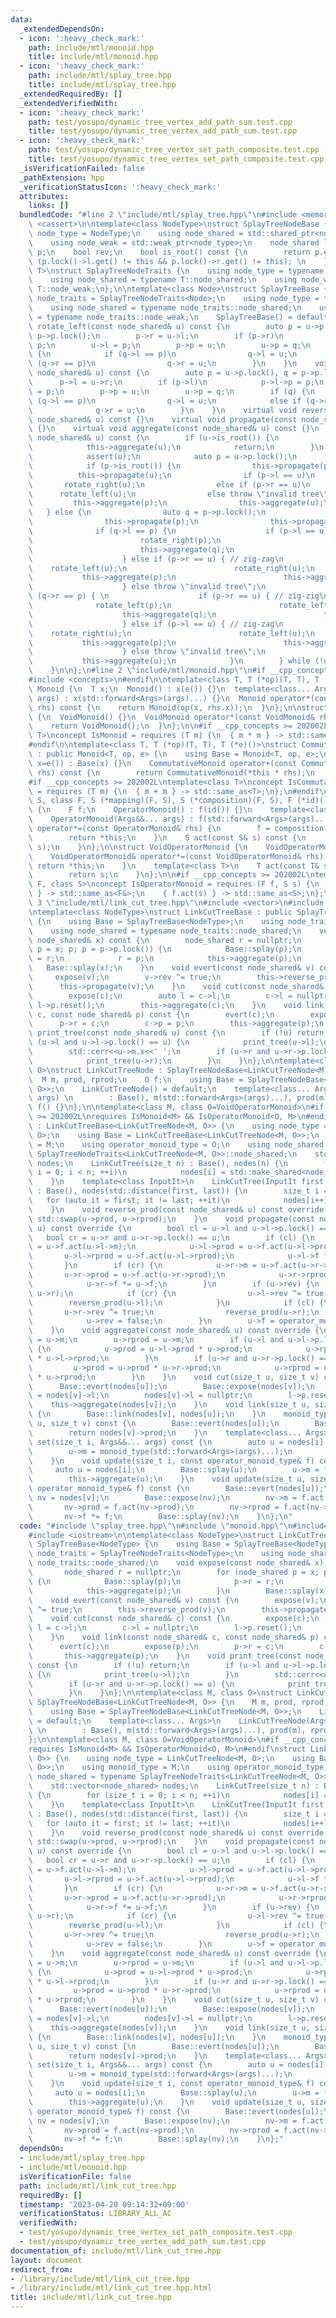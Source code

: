 ```yaml
---
data:
  _extendedDependsOn:
  - icon: ':heavy_check_mark:'
    path: include/mtl/monoid.hpp
    title: include/mtl/monoid.hpp
  - icon: ':heavy_check_mark:'
    path: include/mtl/splay_tree.hpp
    title: include/mtl/splay_tree.hpp
  _extendedRequiredBy: []
  _extendedVerifiedWith:
  - icon: ':heavy_check_mark:'
    path: test/yosupo/dynamic_tree_vertex_add_path_sum.test.cpp
    title: test/yosupo/dynamic_tree_vertex_add_path_sum.test.cpp
  - icon: ':heavy_check_mark:'
    path: test/yosupo/dynamic_tree_vertex_set_path_composite.test.cpp
    title: test/yosupo/dynamic_tree_vertex_set_path_composite.test.cpp
  _isVerificationFailed: false
  _pathExtension: hpp
  _verificationStatusIcon: ':heavy_check_mark:'
  attributes:
    links: []
  bundledCode: "#line 2 \"include/mtl/splay_tree.hpp\"\n#include <memory>\n#include\
    \ <cassert>\n\ntemplate<class NodeType>\nstruct SplayTreeNodeBase {\n    using\
    \ node_type = NodeType;\n    using node_shared = std::shared_ptr<node_type>;\n\
    \    using node_weak = std::weak_ptr<node_type>;\n    node_shared l,r;\n    node_weak\
    \ p;\n    bool rev;\n    bool is_root() const {\n        return p.expired() ||\
    \ (p.lock()->l.get() != this && p.lock()->r.get() != this); \n    }\n};\ntemplate<class\
    \ T>\nstruct SplayTreeNodeTraits {\n    using node_type = typename T::node_type;\n\
    \    using node_shared = typename T::node_shared;\n    using node_weak = typename\
    \ T::node_weak;\n};\n\ntemplate<class Node>\nstruct SplayTreeBase {\n    using\
    \ node_traits = SplayTreeNodeTraits<Node>;\n    using node_type = typename node_traits::node_type;\n\
    \    using node_shared = typename node_traits::node_shared;\n    using node_weak\
    \ = typename node_traits::node_weak;\n    SplayTreeBase() = default;\n\n    void\
    \ rotate_left(const node_shared& u) const {\n        auto p = u->p.lock(), q =\
    \ p->p.lock();\n        p->r = u->l;\n        if (p->r)\n            p->r->p =\
    \ p;\n        u->l = p;\n        p->p = u;\n        u->p = q;\n        if (q)\
    \ {\n            if (q->l == p)\n                q->l = u;\n            else if\
    \ (q->r == p)\n                q->r = u;\n        }\n    }\n    void rotate_right(const\
    \ node_shared& u) const {\n        auto p = u->p.lock(), q = p->p.lock();\n  \
    \      p->l = u->r;\n        if (p->l)\n            p->l->p = p;\n        u->r\
    \ = p;\n        p->p = u;\n        u->p = q;\n        if (q) {\n            if\
    \ (q->l == p)\n                q->l = u;\n            else if (q->r == p)\n  \
    \              q->r = u;\n        }\n    }\n    virtual void reverse_prod(const\
    \ node_shared& u) const {}\n    virtual void propagate(const node_shared& u) const\
    \ {}\n    virtual void aggregate(const node_shared& u) const {}\n    void splay(const\
    \ node_shared& u) const {\n        if (u->is_root()) {\n            this->propagate(u);\n\
    \            this->aggregate(u);\n            return;\n        }\n        do {\n\
    \            assert(u);\n            auto p = u->p.lock();\n            assert(p);\n\
    \            if (p->is_root()) {\n                this->propagate(p);\n      \
    \          this->propagate(u);\n                if (p->l == u)\n             \
    \       rotate_right(u);\n                else if (p->r == u)\n              \
    \      rotate_left(u);\n                else throw \"invalid tree\";\n       \
    \         this->aggregate(p);\n                this->aggregate(u);\n         \
    \   } else {\n                auto q = p->p.lock();\n                this->propagate(q);\n\
    \                this->propagate(p);\n                this->propagate(u);\n  \
    \              if (q->l == p) {\n                    if (p->l == u) { // zig-zig\n\
    \                        rotate_right(p);\n                        rotate_right(u);\n\
    \                        this->aggregate(q);\n                        this->aggregate(p);\n\
    \                    } else if (p->r == u) { // zig-zag\n                    \
    \    rotate_left(u);\n                        rotate_right(u);\n             \
    \           this->aggregate(p);\n                        this->aggregate(q);\n\
    \                    } else throw \"invalid tree\";\n                } else if\
    \ (q->r == p) { \n                    if (p->r == u) { // zig-zig\n          \
    \              rotate_left(p);\n                        rotate_left(u);\n    \
    \                    this->aggregate(q);\n                        this->aggregate(p);\n\
    \                    } else if (p->l == u) { // zig-zag\n                    \
    \    rotate_right(u);\n                        rotate_left(u);\n             \
    \           this->aggregate(p);\n                        this->aggregate(q);\n\
    \                    } else throw \"invalid tree\";\n                }\n     \
    \           this->aggregate(u);\n            }\n        } while (!u->is_root());\n\
    \    }\n\n};\n#line 2 \"include/mtl/monoid.hpp\"\n#if __cpp_concepts >= 202002L\n\
    #include <concepts>\n#endif\n\ntemplate<class T, T (*op)(T, T), T (*e)()>\nstruct\
    \ Monoid {\n  T x;\n  Monoid() : x(e()) {}\n  template<class... Args>\n  Monoid(Args&&...\
    \ args) : x(std::forward<Args>(args)...) {}\n  Monoid operator*(const Monoid&\
    \ rhs) const {\n    return Monoid(op(x, rhs.x));\n  }\n};\n\nstruct VoidMonoid\
    \ {\n  VoidMonoid() {}\n  VoidMonoid operator*(const VoidMonoid& rhs) const {\n\
    \    return VoidMonoid();\n  }\n};\n\n#if __cpp_concepts >= 202002L\ntemplate<class\
    \ T>\nconcept IsMonoid = requires (T m) {\n  { m * m } -> std::same_as<T>;\n};\n\
    #endif\n\ntemplate<class T, T (*op)(T, T), T (*e)()>\nstruct CommutativeMonoid\
    \ : public Monoid<T, op, e> {\n    using Base = Monoid<T, op, e>;\n    CommutativeMonoid(T\
    \ x=e()) : Base(x) {}\n    CommutativeMonoid operator+(const CommutativeMonoid&\
    \ rhs) const {\n        return CommutativeMonoid(*this * rhs);\n    }\n};\n\n\
    #if __cpp_concepts >= 202002L\ntemplate<class T>\nconcept IsCommutativeMonoid\
    \ = requires (T m) {\n  { m + m } -> std::same_as<T>;\n};\n#endif\n\ntemplate<class\
    \ S, class F, S (*mapping)(F, S), S (*composition)(F, S), F (*id)()>\nstruct OperatorMonoid\
    \ {\n    F f;\n    OperatorMonoid() : f(id()) {}\n    template<class... Args>\n\
    \    OperatorMonoid(Args&&... args) : f(std::forward<Args>(args)...) {}\n    OperatorMonoid&\
    \ operator*=(const OperatorMonoid& rhs) {\n        f = composition(rhs.f, f);\n\
    \        return *this;\n    }\n    S act(const S& s) const {\n        return mapping(f,\
    \ s);\n    }\n};\n\nstruct VoidOperatorMonoid {\n    VoidOperatorMonoid() {}\n\
    \    VoidOperatorMonoid& operator*=(const VoidOperatorMonoid& rhs) {\n       \
    \ return *this;\n    }\n    template<class T>\n    T act(const T& s) const {\n\
    \        return s;\n    }\n};\n\n#if __cpp_concepts >= 202002L\ntemplate<class\
    \ F, class S>\nconcept IsOperatorMonoid = requires (F f, S s) {\n    { f *= f\
    \ } -> std::same_as<F&>;\n    { f.act(s) } -> std::same_as<S>;\n};\n#endif\n#line\
    \ 3 \"include/mtl/link_cut_tree.hpp\"\n#include <vector>\n#include <iostream>\n\
    \ntemplate<class NodeType>\nstruct LinkCutTreeBase : public SplayTreeBase<NodeType>\
    \ {\n    using Base = SplayTreeBase<NodeType>;\n    using node_traits = SplayTreeNodeTraits<NodeType>;\n\
    \    using node_shared = typename node_traits::node_shared;\n    void expose(const\
    \ node_shared& x) const {\n        node_shared r = nullptr;\n        for (node_shared\
    \ p = x; p; p = p->p.lock()) {\n            Base::splay(p);\n            p->r\
    \ = r;\n            r = p;\n            this->aggregate(p);\n        }\n     \
    \   Base::splay(x);\n    }\n    void evert(const node_shared& v) const {\n   \
    \     expose(v);\n        v->rev ^= true;\n        this->reverse_prod(v);\n  \
    \      this->propagate(v);\n    }\n    void cut(const node_shared& c) const {\n\
    \        expose(c);\n        auto l = c->l;\n        c->l = nullptr;\n       \
    \ l->p.reset();\n        this->aggregate(c);\n    }\n    void link(const node_shared&\
    \ c, const node_shared& p) const {\n        evert(c);\n        expose(p);\n  \
    \      p->r = c;\n        c->p = p;\n        this->aggregate(p);\n    }\n    void\
    \ print_tree(const node_shared& u) const {\n        if (!u) return;\n        if\
    \ (u->l and u->l->p.lock() == u) {\n            print_tree(u->l);\n        }\n\
    \        std::cerr<<u->m.x<<' ';\n        if (u->r and u->r->p.lock() == u) {\n\
    \            print_tree(u->r);\n        }\n    }\n};\n\ntemplate<class M, class\
    \ O>\nstruct LinkCutTreeNode : SplayTreeNodeBase<LinkCutTreeNode<M, O>> {\n  \
    \  M m, prod, rprod;\n    O f;\n    using Base = SplayTreeNodeBase<LinkCutTreeNode<M,\
    \ O>>;\n    LinkCutTreeNode() = default;\n    template<class... Args>\n    LinkCutTreeNode(Args&&...\
    \ args) \n        : Base(), m(std::forward<Args>(args)...), prod(m), rprod(m),\
    \ f() {}\n};\n\ntemplate<class M, class O=VoidOperatorMonoid>\n#if __cpp_concepts\
    \ >= 202002L\nrequires IsMonoid<M> && IsOperatorMonoid<O, M>\n#endif\nstruct LinkCutTree\
    \ : LinkCutTreeBase<LinkCutTreeNode<M, O>> {\n    using node_type = LinkCutTreeNode<M,\
    \ O>;\n    using Base = LinkCutTreeBase<LinkCutTreeNode<M, O>>;\n    using monoid_type\
    \ = M;\n    using operator_monoid_type = O;\n    using node_shared = typename\
    \ SplayTreeNodeTraits<LinkCutTreeNode<M, O>>::node_shared;\n    std::vector<node_shared>\
    \ nodes;\n    LinkCutTree(size_t n) : Base(), nodes(n) {\n        for (size_t\
    \ i = 0; i < n; ++i)\n            nodes[i] = std::make_shared<node_type>();\n\
    \    }\n    template<class InputIt>\n    LinkCutTree(InputIt first, InputIt last)\
    \ : Base(), nodes(std::distance(first, last)) {\n        size_t i = 0;\n     \
    \   for (auto it = first; it != last; ++it)\n            nodes[i++] = std::make_shared<node_type>(*it);\n\
    \    }\n    void reverse_prod(const node_shared& u) const override {\n       \
    \ std::swap(u->prod, u->rprod);\n    }\n    void propagate(const node_shared&\
    \ u) const override {\n        bool cl = u->l and u->l->p.lock() == u;\n     \
    \   bool cr = u->r and u->r->p.lock() == u;\n        if (cl) {\n            u->l->m\
    \ = u->f.act(u->l->m);\n            u->l->prod = u->f.act(u->l->prod);\n     \
    \       u->l->rprod = u->f.act(u->l->rprod);\n            u->l->f *= u->f;\n \
    \       }\n        if (cr) {\n            u->r->m = u->f.act(u->r->m);\n     \
    \       u->r->prod = u->f.act(u->r->prod);\n            u->r->rprod = u->f.act(u->r->rprod);\n\
    \            u->r->f *= u->f;\n        }\n        if (u->rev) {\n            std::swap(u->l,\
    \ u->r);\n            if (cr) {\n                u->l->rev ^= true;\n        \
    \        reverse_prod(u->l);\n            }\n            if (cl) {\n         \
    \       u->r->rev ^= true;\n                reverse_prod(u->r);\n            }\n\
    \            u->rev = false;\n        }\n        u->f = operator_monoid_type();\n\
    \    }\n    void aggregate(const node_shared& u) const override {\n        u->prod\
    \ = u->m;\n        u->rprod = u->m;\n        if (u->l and u->l->p.lock() == u)\
    \ {\n            u->prod = u->l->prod * u->prod;\n            u->rprod = u->rprod\
    \ * u->l->rprod;\n        }\n        if (u->r and u->r->p.lock() == u) {\n   \
    \         u->prod = u->prod * u->r->prod;\n            u->rprod = u->r->rprod\
    \ * u->rprod;\n        }\n    }\n    void cut(size_t u, size_t v) const {\n  \
    \      Base::evert(nodes[u]);\n        Base::expose(nodes[v]);\n        auto l\
    \ = nodes[v]->l;\n        nodes[v]->l = nullptr;\n        l->p.reset();\n    \
    \    this->aggregate(nodes[v]);\n    }\n    void link(size_t u, size_t v) const\
    \ {\n        Base::link(nodes[v], nodes[u]);\n    }\n    monoid_type prod(size_t\
    \ u, size_t v) const {\n        Base::evert(nodes[u]);\n        Base::expose(nodes[v]);\n\
    \        return nodes[v]->prod;\n    }\n    template<class... Args>\n    void\
    \ set(size_t i, Args&&... args) const {\n        auto u = nodes[i];\n        Base::splay(u);\n\
    \        u->m = monoid_type(std::forward<Args>(args)...);\n        this->aggregate(u);\n\
    \    }\n    void update(size_t i, const operator_monoid_type& f) const {\n   \
    \     auto u = nodes[i];\n        Base::splay(u);\n        u->m = f.act(u->m);\n\
    \        this->aggregate(u);\n    }\n    void update(size_t u, size_t v, const\
    \ operator_monoid_type& f) const {\n        Base::evert(nodes[u]);\n        auto\
    \ nv = nodes[v];\n        Base::expose(nv);\n        nv->m = f.act(nv->m);\n \
    \       nv->prod = f.act(nv->prod);\n        nv->rprod = f.act(nv->rprod);\n \
    \       nv->f *= f;\n        Base::splay(nv);\n    }\n};\n"
  code: "#include \"splay_tree.hpp\"\n#include \"monoid.hpp\"\n#include <vector>\n\
    #include <iostream>\n\ntemplate<class NodeType>\nstruct LinkCutTreeBase : public\
    \ SplayTreeBase<NodeType> {\n    using Base = SplayTreeBase<NodeType>;\n    using\
    \ node_traits = SplayTreeNodeTraits<NodeType>;\n    using node_shared = typename\
    \ node_traits::node_shared;\n    void expose(const node_shared& x) const {\n \
    \       node_shared r = nullptr;\n        for (node_shared p = x; p; p = p->p.lock())\
    \ {\n            Base::splay(p);\n            p->r = r;\n            r = p;\n\
    \            this->aggregate(p);\n        }\n        Base::splay(x);\n    }\n\
    \    void evert(const node_shared& v) const {\n        expose(v);\n        v->rev\
    \ ^= true;\n        this->reverse_prod(v);\n        this->propagate(v);\n    }\n\
    \    void cut(const node_shared& c) const {\n        expose(c);\n        auto\
    \ l = c->l;\n        c->l = nullptr;\n        l->p.reset();\n        this->aggregate(c);\n\
    \    }\n    void link(const node_shared& c, const node_shared& p) const {\n  \
    \      evert(c);\n        expose(p);\n        p->r = c;\n        c->p = p;\n \
    \       this->aggregate(p);\n    }\n    void print_tree(const node_shared& u)\
    \ const {\n        if (!u) return;\n        if (u->l and u->l->p.lock() == u)\
    \ {\n            print_tree(u->l);\n        }\n        std::cerr<<u->m.x<<' ';\n\
    \        if (u->r and u->r->p.lock() == u) {\n            print_tree(u->r);\n\
    \        }\n    }\n};\n\ntemplate<class M, class O>\nstruct LinkCutTreeNode :\
    \ SplayTreeNodeBase<LinkCutTreeNode<M, O>> {\n    M m, prod, rprod;\n    O f;\n\
    \    using Base = SplayTreeNodeBase<LinkCutTreeNode<M, O>>;\n    LinkCutTreeNode()\
    \ = default;\n    template<class... Args>\n    LinkCutTreeNode(Args&&... args)\
    \ \n        : Base(), m(std::forward<Args>(args)...), prod(m), rprod(m), f() {}\n\
    };\n\ntemplate<class M, class O=VoidOperatorMonoid>\n#if __cpp_concepts >= 202002L\n\
    requires IsMonoid<M> && IsOperatorMonoid<O, M>\n#endif\nstruct LinkCutTree : LinkCutTreeBase<LinkCutTreeNode<M,\
    \ O>> {\n    using node_type = LinkCutTreeNode<M, O>;\n    using Base = LinkCutTreeBase<LinkCutTreeNode<M,\
    \ O>>;\n    using monoid_type = M;\n    using operator_monoid_type = O;\n    using\
    \ node_shared = typename SplayTreeNodeTraits<LinkCutTreeNode<M, O>>::node_shared;\n\
    \    std::vector<node_shared> nodes;\n    LinkCutTree(size_t n) : Base(), nodes(n)\
    \ {\n        for (size_t i = 0; i < n; ++i)\n            nodes[i] = std::make_shared<node_type>();\n\
    \    }\n    template<class InputIt>\n    LinkCutTree(InputIt first, InputIt last)\
    \ : Base(), nodes(std::distance(first, last)) {\n        size_t i = 0;\n     \
    \   for (auto it = first; it != last; ++it)\n            nodes[i++] = std::make_shared<node_type>(*it);\n\
    \    }\n    void reverse_prod(const node_shared& u) const override {\n       \
    \ std::swap(u->prod, u->rprod);\n    }\n    void propagate(const node_shared&\
    \ u) const override {\n        bool cl = u->l and u->l->p.lock() == u;\n     \
    \   bool cr = u->r and u->r->p.lock() == u;\n        if (cl) {\n            u->l->m\
    \ = u->f.act(u->l->m);\n            u->l->prod = u->f.act(u->l->prod);\n     \
    \       u->l->rprod = u->f.act(u->l->rprod);\n            u->l->f *= u->f;\n \
    \       }\n        if (cr) {\n            u->r->m = u->f.act(u->r->m);\n     \
    \       u->r->prod = u->f.act(u->r->prod);\n            u->r->rprod = u->f.act(u->r->rprod);\n\
    \            u->r->f *= u->f;\n        }\n        if (u->rev) {\n            std::swap(u->l,\
    \ u->r);\n            if (cr) {\n                u->l->rev ^= true;\n        \
    \        reverse_prod(u->l);\n            }\n            if (cl) {\n         \
    \       u->r->rev ^= true;\n                reverse_prod(u->r);\n            }\n\
    \            u->rev = false;\n        }\n        u->f = operator_monoid_type();\n\
    \    }\n    void aggregate(const node_shared& u) const override {\n        u->prod\
    \ = u->m;\n        u->rprod = u->m;\n        if (u->l and u->l->p.lock() == u)\
    \ {\n            u->prod = u->l->prod * u->prod;\n            u->rprod = u->rprod\
    \ * u->l->rprod;\n        }\n        if (u->r and u->r->p.lock() == u) {\n   \
    \         u->prod = u->prod * u->r->prod;\n            u->rprod = u->r->rprod\
    \ * u->rprod;\n        }\n    }\n    void cut(size_t u, size_t v) const {\n  \
    \      Base::evert(nodes[u]);\n        Base::expose(nodes[v]);\n        auto l\
    \ = nodes[v]->l;\n        nodes[v]->l = nullptr;\n        l->p.reset();\n    \
    \    this->aggregate(nodes[v]);\n    }\n    void link(size_t u, size_t v) const\
    \ {\n        Base::link(nodes[v], nodes[u]);\n    }\n    monoid_type prod(size_t\
    \ u, size_t v) const {\n        Base::evert(nodes[u]);\n        Base::expose(nodes[v]);\n\
    \        return nodes[v]->prod;\n    }\n    template<class... Args>\n    void\
    \ set(size_t i, Args&&... args) const {\n        auto u = nodes[i];\n        Base::splay(u);\n\
    \        u->m = monoid_type(std::forward<Args>(args)...);\n        this->aggregate(u);\n\
    \    }\n    void update(size_t i, const operator_monoid_type& f) const {\n   \
    \     auto u = nodes[i];\n        Base::splay(u);\n        u->m = f.act(u->m);\n\
    \        this->aggregate(u);\n    }\n    void update(size_t u, size_t v, const\
    \ operator_monoid_type& f) const {\n        Base::evert(nodes[u]);\n        auto\
    \ nv = nodes[v];\n        Base::expose(nv);\n        nv->m = f.act(nv->m);\n \
    \       nv->prod = f.act(nv->prod);\n        nv->rprod = f.act(nv->rprod);\n \
    \       nv->f *= f;\n        Base::splay(nv);\n    }\n};"
  dependsOn:
  - include/mtl/splay_tree.hpp
  - include/mtl/monoid.hpp
  isVerificationFile: false
  path: include/mtl/link_cut_tree.hpp
  requiredBy: []
  timestamp: '2023-04-20 09:14:32+09:00'
  verificationStatus: LIBRARY_ALL_AC
  verifiedWith:
  - test/yosupo/dynamic_tree_vertex_set_path_composite.test.cpp
  - test/yosupo/dynamic_tree_vertex_add_path_sum.test.cpp
documentation_of: include/mtl/link_cut_tree.hpp
layout: document
redirect_from:
- /library/include/mtl/link_cut_tree.hpp
- /library/include/mtl/link_cut_tree.hpp.html
title: include/mtl/link_cut_tree.hpp
---
```

